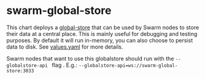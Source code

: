 # swarm-global-store

This chart deploys a [global-store](https://github.com/ethereum/go-ethereum/tree/master/cmd/swarm/global-store) that can be used by Swarm nodes to store their data at a central place. This is mainly useful for debugging and testing purposes. By default it will run in-memory, you can also choose to persist data to disk. See [values.yaml](values.yaml) for more details.

Swarm nodes that want to use this globalstore should run with the `--globalstore-api ` flag . E.g.: `--globalstore-api=ws://swarm-global-store:3033`
